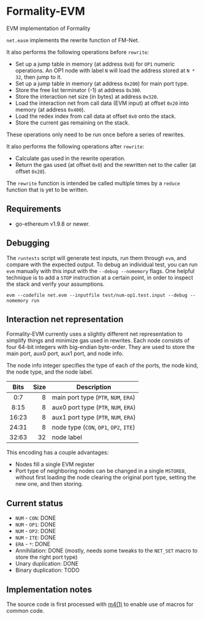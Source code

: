 # Formality-EVM

EVM implementation of Formality

`net.easm` implements the rewrite function of FM-Net.

It also performs the following operations before `rewrite`:

- Set up a jump table in memory (at address `0x0`) for `OP1` numeric
  operations. An OP1 node with label `N` will load the address stored at
  `N * 32`, then jump to it.
- Set up a jump table in memory (at address `0x200`) for main port type.
- Store the free list terminator (-1) at address `0x300`.
- Store the interaction net size (in bytes) at address `0x320`.
- Load the interaction net from call data (EVM input) at offset `0x20`
  into memory (at address `0x400`).
- Load the redex index from call data at offset `0x0` onto the stack.
- Store the current gas remaining on the stack.

These operations only need to be run once before a series of rewrites.

It also performs the following operations after `rewrite`:

- Calculate gas used in the rewrite operation.
- Return the gas used (at offset `0x0`) and the rewritten net to
  the caller (at offset `0x20`).

The `rewrite` function is intended be called multiple times by a `reduce`
function that is yet to be written.

## Requirements

- go-ethereum v1.9.8 or newer.

## Debugging

The `runtests` script will generate test inputs, run them through `evm`,
and compare with the expected output. To debug an individual test, you can
run `evm` manually with this input with the `--debug --nomemory`
flags. One helpful technique is to add a `STOP` instruction at a certain
point, in order to inspect the stack and verify your assumptions.

```
evm --codefile net.evm --inputfile test/num-op1.test.input --debug --nomemory run
```

## Interaction net representation

Formality-EVM currently uses a slightly different net representation to
simplify things and minimize gas used in rewrites. Each node consists
of four 64-bit integers with big-endian byte-order. They are used to
store the main port, aux0 port, aux1 port, and node info.

The node info integer specifies the type of each of the ports, the node
kind, the node type, and the node label.

| Bits  | Size | Description                            |
|:-----:|-----:|----------------------------------------|
|  0:7  |    8 | main port type (`PTR`, `NUM`, `ERA`)   |
|  8:15 |    8 | aux0 port type (`PTR`, `NUM`, `ERA`)   |
| 16:23 |    8 | aux1 port type (`PTR`, `NUM`, `ERA`)   |
| 24:31 |    8 | node type (`CON`, `OP1`, `OP2`, `ITE`) |
| 32:63 |   32 | node label                             |

This encoding has a couple advantages:

- Nodes fill a single EVM register
- Port type of neighboring nodes can be changed in a single `MSTORE8`,
  without first loading the node clearing the original port type,
  setting the new one, and then storing.

## Current status

- `NUM` - `CON`: DONE
- `NUM` - `OP1`: DONE
- `NUM` - `OP2`: DONE
- `NUM` - `ITE`: DONE
- `ERA` - ` * `: DONE
- Annihilation: DONE (mostly, needs some tweaks to the `NET_SET` macro to store the right port type)
- Unary duplication: DONE
- Binary duplication: TODO

## Implementation notes

The source code is first processed with [m4(1)] to enable use of macros
for common code.

[m4(1)]: https://pubs.opengroup.org/onlinepubs/9699919799/utilities/m4.html
